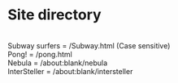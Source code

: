 # Site directory
<br>Subway surfers = /Subway.html (Case sensitive)
<br>Pong! = /pong.html
<br>Nebula = /about:blank/nebula
<br>InterSteller = /about:blank/intersteller
